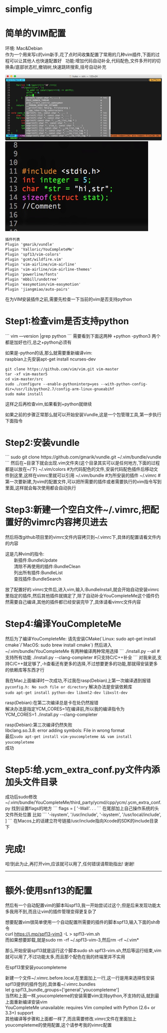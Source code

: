 # simple_vimrc_config
# 简单的VIM配置

环境: Mac&Debian  
作为一个用来写c的vim新手,花了点时间收集配置了常用的几种vim插件,下面的过程可以让其他人也快速配置好  
功能:增加代码自动补全,代码配色,文件多开时的切换条/底部状态栏,撤销树,快速跳转搜索,括号自动补充

![](/sample.jpg)
![](/color_sample.jpg)

```
插件列表
Plugin 'gmarik/vundle'                                                                
Plugin 'Valloric/YouCompleteMe'                                                               
Plugin 'spf13/vim-colors'                                                           
Plugin 'gcmt/wildfire.vim'                                                            
Plugin 'vim-airline/vim-airline'                                                            
Plugin 'vim-airline/vim-airline-themes'                                                             
Plugin 'powerline/fonts'                                                             
Plugin 'mbbill/undotree'                                                              
Plugin 'easymotion/vim-easymotion'                                                            
Plugin 'jiangmiao/auto-pairs'  
```

在为VIM安装插件之前,需要先检查一下当前的vim是否支持python  
<h1>Step1:检查vim是否支持python</h1>
```
vim —version |grep python  
```
需要看到下面这两种  
+python  
-python3  
两个都是加好也行,总之+python必须有  
  
如果是-python的话,那么就需要重新编译vim:  
raspbian上先安装apt-get install ncurses-dev  
```
git clone https://github.com/vim/vim.git vim-master  
tar -xf vim-master5  
cd vim-master/src  
sudo ./configure --enable-pythoninterp=yes --with-python-config-dir=/usr/lib/python2.7/config-arm-linux-gnueabihf
sudo make install  
```
这样之后再检查vim,如果看到+python就继续  
  
  
如果之前的步骤正常那么就可以开始安装Vundle,这是一个包管理工具,第一步执行下面指令
<h1>Step2:安装vundle</h1> 
```
sudo git clone https://github.com/gmarik/vundle.git ~/.vim/bundle/vundle
```
然后在~目录下就会出现.vim文件夹(这个目录其实可以是任何地方,下面的过程都是以放在~/下)  
~/.vim/colors #为代码配色的文件,安装代码配色插件后移动文件到这里,这样在vimrc里就可以引用  
~/.vim/bundle #为所安装的插件  
~/.vimrc #第一次要新建,为vim的配置文件,可以把所需要的插件或者需要执行的vim指令写到里面,这样就会每次使用都会自动执行  
  
<h1>Step3:新建一个空白文件~/.vimrc,把配置好的vimrc内容拷贝进去</h1> 
然后将改github项目里的vimrc文件内容拷贝到~/.vimrc下,具体的配置请看文件内的内容

这是几种vim的指令:  
&emsp;&emsp;新插件:BundleUpdate  
&emsp;&emsp;清除不再使用的插件:BundleClean  
&emsp;&emsp;列出所有插件:BundleList  
&emsp;&emsp;查找插件:BundleSearch  
  
放了配置好的.vimrc文件后,进入vim,输入:BundleInstall,就会开始自动安装vimrc里指定的插件,然后其他插件就搞定了,除了自动补全YouCompleteMe这个插件仍然需要自己编译,其他的插件都已经安装完毕了,具体请看vimrc文件内容  
  
<h1>Step4:编译YouCompleteMe</h1> 
然后为了编译YouCompleteMe:  
请先安装CMake(`Linux: sudo apt-get install cmake`/`MacOS: sudo brew install cmake`)  
然后进入~/.vim/bundle/YouCompleteMe  
有两种编译两种常用选择
```
./install.py --all #支持所有功能  
./install.py --clang-completer #只支持C/C++补全  
```
对我来说,支持C/C++就足够了,-h查看还有更多的选择,不过想要更多的功能,那就得安装更多的依赖库等东西才行  
  
我在Mac上面编译时一次成功,不过我在rasp(Debian)上第一次编译遇到报错  
`pyconfig.h: No such file or directory`
解决办法是安装依赖库  
`sudo apt-get install python-dev libxml2-dev libxslt-dev`  
  
rasp(Debian):在第二次编译总是卡在处仍然报错  
解决办法是指定YCM_CORES=1在编译前,所以我的编译指令为  
YCM_CORES=1 ./install.py --clang-completer  
  
rasp(Debian):第三次编译仍然失败  
libclang.so.3.8: error adding symbols: File in wrong format  
最后`sudo apt-get install vim-youcompleteme && vam install youcompleteme`  
成功  
    
<h1>Step5:给.ycm_extra_conf.py文件内添加头文件目录</h1> 
成功后sudo修改~/.vim/bundle/YouCompleteMe/third_party/ycmd/cpp/ycm/.ycm_extra_conf.py  
找到设置flags的地方
```
flags = [  
'-Wall'. . .  
```
在尾部加上自己操作系统的头文件所处位置  
比如
```
'-isystem',  
'/usr/include',  
'-isystem',  
'/usr/local/include',  
]  
```
在Macos上的话建立符号链接/usr/include指向Xcode的SDK的include目录下  
  
<h1>完成!</h1> 
哈!到此为止,再打开vim,应该就可以用了,任何错误请帮助指出! 谢谢!  
  
- - - - - - - - - - - - 
  
<h1>额外:使用snf13的配置</h1> 
然后有一个自动配置vim的脚本叫spf13,我一开始尝试过这个,但是后来发现功能太多我用不到,而且让vim的插件管理变得更复杂了  
  
想要配置vim很简单使用一个自动配置所需要的插件的脚本spf13,输入下面的sh命令  
curl https://j.mp/spf13-vim3 -L > spf13-vim.sh  
而如果想要卸载,就是sudo rm -rf ~/.spf13-vim-3,然后rm -rf ~/.vim*  
  
那么开始安装spf13就是运行这个脚本sudo sh spf13-vim.sh,然后等运行结束,vim就可以用了,不过功能太多,而且那个配色在我的终端里并不实用  
  
在spf13里安装youcompleteme  
  
新建一个文件~/.vimrc.before.local,在里面加上一行,这一行是用来选择性安装spf13提供的插件包的,具体看~/.vimrc.bundles  
let g:spf13_bundle_groups=['general','youcompleteme']   
当然和上面一样,youcompleteme的安装需要vim支持python,不支持的话,就到最上面重新编译安装vim  
YouCompleteMe unavailable: requires Vim compiled with Python (2.6+ or 3.3+) support  
其他编译等步骤和上面都一样了,而且需要修改.vimrc文件在里面加上youcompleteme的使用配置,这个请参考我的vimrc配置
